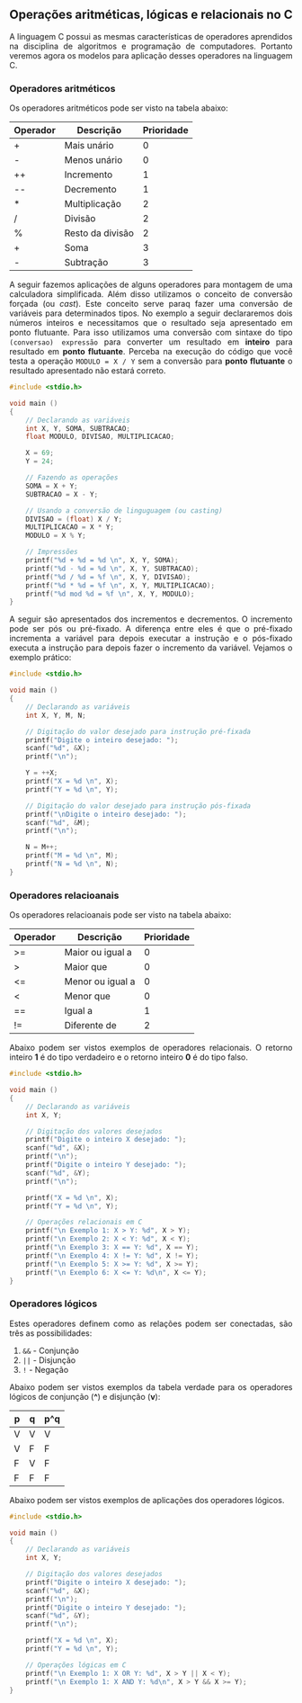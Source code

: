 <script src='https://cdnjs.cloudflare.com/ajax/libs/mathjax/2.7.4/MathJax.js?config=default'></script>

## Operações aritméticas, lógicas e relacionais no C 

<p align="justify">A linguagem C possui as mesmas características de operadores aprendidos na disciplina de algoritmos e programação de computadores. Portanto veremos agora os modelos para aplicação desses operadores na linguagem C.</p>

### Operadores aritméticos

<p align="justify">Os operadores aritméticos pode ser visto na tabela abaixo:</p>

<table>
<thead>
  <tr>
    <th>Operador</th>
    <th>Descrição</th>
    <th>Prioridade</th>
  </tr>
</thead>
<tbody>
  <tr>
    <td>+</td>
    <td>Mais unário</td>
    <td>0 <br></td>
  </tr>
  <tr>
    <td>-</td>
    <td>Menos unário</td>
    <td>0</td>
  </tr>
  <tr>
    <td>++</td>
    <td>Incremento</td>
    <td>1</td>
  </tr>
  <tr>
    <td>--</td>
    <td>Decremento</td>
    <td>1</td>
  </tr>
  <tr>
    <td>*</td>
    <td>Multiplicação</td>
    <td>2</td>
  </tr>
  <tr>
    <td>/</td>
    <td>Divisão</td>
    <td>2</td>
  </tr>
  <tr>
    <td>%</td>
    <td>Resto da divisão</td>
    <td>2</td>
  </tr>
  <tr>
    <td>+</td>
    <td>Soma</td>
    <td>3</td>
  </tr>
  <tr>
    <td>-</td>
    <td>Subtração</td>
    <td>3</td>
  </tr>
</tbody>
</table>

<p align="justify">A seguir fazemos aplicações de alguns operadores para montagem de uma calculadora simplificada. Além disso utilizamos o conceito de conversão forçada (ou <i>cast</i>). Este conceito serve paraq fazer uma conversão de variáveis para determinados tipos. No exemplo a seguir declararemos dois números inteiros e necessitamos que o resultado seja apresentado em ponto flutuante. Para isso utilizamos uma conversão com sintaxe do tipo <code>(conversao) expressão</code> para converter um resultado em <b>inteiro</b> para resultado em <b>ponto flutuante</b>. Perceba na execução do código que você testa a operação <code>MODULO = X / Y</code> sem a conversão para <b>ponto flutuante</b> o resultado apresentado não estará correto. </p>

```C
#include <stdio.h>

void main ()
{
    // Declarando as variáveis
    int X, Y, SOMA, SUBTRACAO;
    float MODULO, DIVISAO, MULTIPLICACAO;

    X = 69;
    Y = 24;

    // Fazendo as operações
    SOMA = X + Y;
    SUBTRACAO = X - Y;

    // Usando a conversão de linguguagem (ou casting)
    DIVISAO = (float) X / Y;
    MULTIPLICACAO = X * Y;
    MODULO = X % Y;

    // Impressões
    printf("%d + %d = %d \n", X, Y, SOMA);
    printf("%d - %d = %d \n", X, Y, SUBTRACAO);
    printf("%d / %d = %f \n", X, Y, DIVISAO);
    printf("%d * %d = %f \n", X, Y, MULTIPLICACAO);
    printf("%d mod %d = %f \n", X, Y, MODULO);
}
```

<p align="justify">A seguir são apresentados dos incrementos e decrementos. O incremento pode ser pós ou pré-fixado. A diferença entre eles é que o pré-fixado incrementa a variável para depois executar a instrução e o pós-fixado executa a instrução para depois fazer o incremento da variável. Vejamos o exemplo prático:</p>

```C
#include <stdio.h>

void main ()
{
    // Declarando as variáveis
    int X, Y, M, N;

    // Digitação do valor desejado para instrução pré-fixada
    printf("Digite o inteiro desejado: ");
    scanf("%d", &X);
    printf("\n");

    Y = ++X;
    printf("X = %d \n", X);
    printf("Y = %d \n", Y);

    // Digitação do valor desejado para instrução pós-fixada
    printf("\nDigite o inteiro desejado: ");
    scanf("%d", &M);
    printf("\n");

    N = M++;
    printf("M = %d \n", M);
    printf("N = %d \n", N);
}
```

### Operadores relacioanais

<p align="justify">Os operadores relacioanais pode ser visto na tabela abaixo:</p>

<table>
<thead>
  <tr>
    <th>Operador</th>
    <th>Descrição</th>
    <th>Prioridade</th>
  </tr>
</thead>
<tbody>
  <tr>
    <td>&gt;=</td>
    <td>Maior ou igual a</td>
    <td>0 <br></td>
  </tr>
  <tr>
    <td>&gt;</td>
    <td>Maior que</td>
    <td>0</td>
  </tr>
  <tr>
    <td>&lt;=</td>
    <td>Menor ou igual a</td>
    <td>0</td>
  </tr>
  <tr>
    <td>&lt;</td>
    <td>Menor que</td>
    <td>0</td>
  </tr>
  <tr>
    <td>==</td>
    <td>Igual a</td>
    <td>1</td>
  </tr>
  <tr>
    <td>!=</td>
    <td>Diferente de</td>
    <td>2</td>
  </tr>
</tbody>
</table>

<p align="justify">Abaixo podem ser vistos exemplos de operadores relacionais. O retorno inteiro <b>1</b> é do tipo verdadeiro e o retorno inteiro <b>0</b> é do tipo falso.</p>

```C
#include <stdio.h>

void main ()
{
    // Declarando as variáveis
    int X, Y;

    // Digitação dos valores desejados
    printf("Digite o inteiro X desejado: ");
    scanf("%d", &X);
    printf("\n");
    printf("Digite o inteiro Y desejado: ");
    scanf("%d", &Y);
    printf("\n");

    printf("X = %d \n", X);
    printf("Y = %d \n", Y);

    // Operações relacionais em C
    printf("\n Exemplo 1: X > Y: %d", X > Y);
    printf("\n Exemplo 2: X < Y: %d", X < Y);
    printf("\n Exemplo 3: X == Y: %d", X == Y);
    printf("\n Exemplo 4: X != Y: %d", X != Y);
    printf("\n Exemplo 5: X >= Y: %d", X >= Y);
    printf("\n Exemplo 6: X <= Y: %d\n", X <= Y);
}
```

### Operadores lógicos

<p align="justify">Estes operadores definem como as relações podem ser conectadas, são três as possibilidades:</p>

<ol>
    <li><code>&&</code> - Conjunção</li>
    <li><code>||</code> - Disjunção</li>
    <li><code>!</code> - Negação</li>
</ol>
  
<p align="justify">Abaixo podem ser vistos exemplos da tabela verdade para os operadores lógicos de conjunção (<b>^</b>) e disjunção (<b>v</b>):</p>

<table>
<thead>
  <tr>
    <th>p</th>
    <th>q</th>
    <th>p^q</th>
  </tr>
</thead>
<tbody>
  <tr>
    <td>V</td>
    <td>V</td>
    <td>V</td>
  </tr>
  <tr>
    <td>V</td>
    <td>F</td>
    <td>F</td>
  </tr>
  <tr>
    <td>F</td>
    <td>V</td>
    <td>F</td>
  </tr>
  <tr>
    <td>F</td>
    <td>F</td>
    <td>F</td>
  </tr>
</tbody>
</table>  

<p align="justify">Abaixo podem ser vistos exemplos de aplicações dos operadores lógicos.</p>
  
```C
#include <stdio.h>

void main ()
{
    // Declarando as variáveis
    int X, Y;

    // Digitação dos valores desejados
    printf("Digite o inteiro X desejado: ");
    scanf("%d", &X);
    printf("\n");
    printf("Digite o inteiro Y desejado: ");
    scanf("%d", &Y);
    printf("\n");

    printf("X = %d \n", X);
    printf("Y = %d \n", Y);

    // Operações lógicas em C
    printf("\n Exemplo 1: X OR Y: %d", X > Y || X < Y);
    printf("\n Exemplo 1: X AND Y: %d\n", X > Y && X >= Y);
}
```
